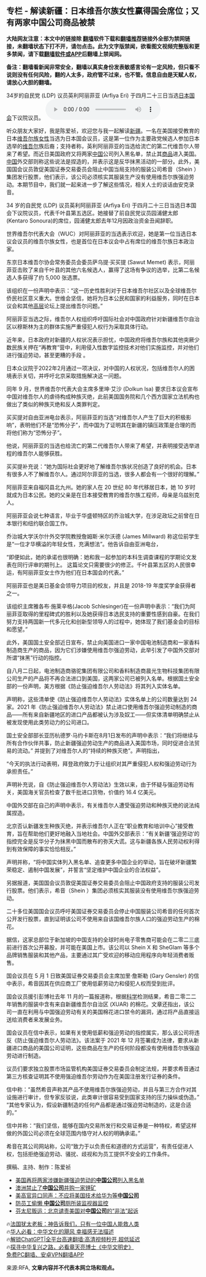  <!-- 面包屑导航 --> <h2>专栏 - 解读新疆：日本维吾尔族女性赢得国会席位；又有两家中国公司商品被禁</h2> <p class="notice"><b>大陆网友注意：本文中的链接除 <a href="https://github.com/bannedbook/fanqiang" >翻墙</a>软件下载和<a href="https://github.com/killgcd/justmysocks/blob/master/README.md">翻墙推荐</a>链接外全部为禁网链接，未翻墙状态下打不开，请勿点击。此为文字版禁闻，欲看图文视频完整版和更多禁闻，请下载<a href="https://github.com/bannedbook/fanqiang">翻墙软件或APP</a>后翻墙上禁闻网。</p><p>备注：翻墙看新闻非常安全，翻墙以真实身份发表敏感言论有一定风险，但只看不说则没有任何风险，翻的人太多，政府管不过来，也不管。信息自由是天赋人权，请放心大胆的翻墙。</b></p>  <div class="entry"> <p>34岁的自民党 (LDP) 议员英利阿丽菲亚 (Arfiya Eri) 于四月二十三日当选<a href="https://www.bannedbook.org/bnews/tag/%e6%97%a5%e6%9c%ac/" class="st_tag internal_tag" rel="tag" title="标签 日本 下的日志">日本</a><a href="https://www.bannedbook.org/bnews/tag/%e5%9b%bd%e4%bc%9a/" class="st_tag internal_tag" rel="tag" title="标签 国会 下的日志">国会</a>下议院议员。                 <audio controls="controls" preload="metadata" src="https://www.rfa.org/mandarin/zhuanlan/jieduxinjiang/xinjiang-08042023112813.html/@@stream" type="audio/mpeg"></audio></p> <p>听众朋友大家好，我是陈爱祯，欢迎您与我一起解读<a href="https://www.bannedbook.org/bnews/tag/%e6%96%b0%e7%96%86/" class="st_tag internal_tag" rel="tag" title="标签 新疆 下的日志">新疆</a>。一名在美国接受教育的日本<a href="https://www.bannedbook.org/bnews/tag/%E7%BB%B4%E5%90%BE%E5%B0%94%E6%97%8F/" class="st_tag internal_tag" rel="tag" title="标签 维吾尔族 下的日志">维吾尔族</a><a href="https://www.bannedbook.org/bnews/tag/%e5%a5%b3%e6%80%a7/" class="st_tag internal_tag" rel="tag" title="标签 女性 下的日志">女性</a>当选为日本国会议员，这是第一位作为主要政党候选人参加日本选举的<a href="https://www.bannedbook.org/bnews/tag/%E7%BB%B4%E5%90%BE%E5%B0%94/" class="st_tag internal_tag" rel="tag" title="标签 维吾尔 下的日志">维吾尔</a>族后裔；支持者称，英利阿丽菲亚的当选给流亡的第二代维吾尔人带来了希望。而近日美国政府又将两家<span class='wp_keywordlink_affiliate'><a href="https://www.bannedbook.org/" title="中国" target="_blank">中国</a></span>公司列入黑名单，禁止其<a href="https://www.bannedbook.org/bnews/tag/%E5%95%86%E5%93%81/" class="st_tag internal_tag" rel="tag" title="标签 商品 下的日志">商品</a>进入美国。<a href="https://www.bannedbook.org/bnews/tag/%E4%B8%AD%E5%9B%BD/" class="st_tag internal_tag" rel="tag" title="标签 中国 下的日志">中国</a>外交部则称这些说法是捏造的，并表示这是反华抹黑活动的一部分。此外，美国国会议员敦促美国证券交易委员会阻止中国当局支持的服装公司希音（Shein ）集团发行股票，他们表示，该公司必须核实其服装生产没有使用维吾尔族强迫劳动。本期节目中，我们就一起来进一步了解这些情况，相关人士的谈话由安克录音。</p> <p>34 岁的自民党 (LDP) 议员英利阿丽菲亚 (Arfiya Eri) 于四月二十三日当选日本国会下议院议员，代表千叶县第五选区。她接替了前自民党议员园浦健太郎(Kentaro Sonoura)的席位，园浦健太郎去年12月因政治资金丑闻辞职。</p> <p>世界维吾尔代表大会（WUC）对阿丽菲亚的当选表示欢迎，她是第一位当选日本议会议员的维吾尔族女性，也是首位在日本议会中占有席位的维吾尔族日本政治家。</p> <p>东京日本维吾尔协会常务委员会委员萨乌提·买买提 (Sawut Memet) 表示，阿丽菲亚击败了来自千叶县的其他六名候选人，赢得了这场有争议的选举，比第二名候选人多获得了约 5,000 张选票。</p> <p>该组织在一份声明中表示：“这一历史性胜利对于日本维吾尔社区以及全球维吾尔侨民社区意义重大。世维会坚信，她将为日本公民和国家的利益服务，同时在日本议会和其他<span class='wp_keywordlink_affiliate'><a href="https://www.bannedbook.org/bnews/ccpdope/" title="中共高层内幕" target="_blank">高层</a></span>论坛上提出维吾尔问题。”</p> <p>阿丽菲亚当选之际，维吾尔人权组织呼吁国际社会对中国政府针对新疆维吾尔自治区以穆斯林为主的群体实施严重侵犯人权行为采取具体行动。</p> <p>近年来，日本政府对新疆的人权状况表示担忧，中国政府将维吾尔族和其他突厥少数民族关押在“再教育”营中，利用侵入性数字监控技术对他们实施监控，并对他们进行强迫劳动，甚至更糟的手段 。</p> <p>日本众议院于2022年2月通过一项决议，对中国的人权状况，包括维吾尔人的困境表示关切，并呼吁北京采取措施解决这一问题。</p> <p>同年 9 月，世界维吾尔代表大会主席多里坤·艾沙 (Dolkun Isa) 要求日本议会宣布中国对维吾尔人的虐待构成种族灭绝，此前美国国务院和几个西方国家立法机构也做出了类似的种族灭绝和反人类罪判定。</p> <p>买买提对自由亚洲电台表示，阿丽菲亚的当选“对维吾尔人产生了巨大的积极影响”，表明他们不是“恐怖分子”，而中国为了证明其在新疆的镇压政策是合理的而将他们称为“恐怖分子”。                            </p> <p>他说，阿丽菲亚的当选也给流亡的第二代维吾尔人带来了希望，并表明接受选举进程的维吾尔人能够获胜。</p> <p>买买提补充说：“她为国际社会更好地了解维吾尔族状况创造了良好的机会。日本有很多人不了解维吾尔人。通过阿尔菲亚的当选，很多人都会有一个很好的理解。”</p> <p>阿丽菲亚来自福冈县北九州。她的家人在 20 世纪 80 年代移居日本，她 10 岁时就成为日本公民。她的父亲是在日本接受教育的维吾尔族工程师，母亲是乌兹别克人。</p> <p>阿丽菲亚会说七种语言，毕业于华盛顿特区的乔治城大学，在涉足政坛之前曾在日本银行和纽约联合国工作。</p> <p>乔治城大学沃尔什外交学院教授詹姆斯·米尔沃德 (James Millward) 称这位前学生是“一位才华横溢的年轻女性，充满想法”。他告诉自由亚洲电台，</p> <p>“即便如此，她的承诺也很明确：她和我一起参加的本科生调查课程的学期论文发表在同行评审的期刊上。 这篇论文只需要很少的修正。千叶县第五区的人民很幸运，有阿丽菲亚女士作为他们在日本国会的代表。”</p> <p>阿丽菲亚也是美日基金会领导力项目的校友，并且是 2018-19 年度奖学金获得者之一。</p> <p>该组织主席雅各布·施莱辛格(Jacob Schlesinger)在一份声明中表示：“我们为阿丽菲亚取得的里程碑式的胜利以及她获得日本选民支持的重要性感到自豪。在我们努力支持两国新一代多元化和创新型领导人的过程中，她体现了我们基金会的目标和愿望。”</p> <p>此外，美国国土安全部近日宣布，禁止向美国进口一家中国电池制造商和一家香料制造商生产的商品，因为它们涉嫌使用维吾尔强迫劳动，此举引发了中国外交部对所谓“抹黑”行动的指控。</p>  <p>自八月二日起，电池制造商骆驼集团有限公司和香料制造商晨光生物科技集团有限公司生产的产品将不再合法进口到美国，这两家公司已被列入名单。根据国土安全部的一份声明，美方根据《防止强迫维吾尔人劳动法》将其列入实体名单。</p> <p>声明称，这些清单使《防止强迫维吾尔人劳动法》实体名单上的公司数量达到 24 家。2021 年《防止强迫维吾尔人劳动法》禁止进口使用维吾尔强迫劳动制造的商品——所有来自新疆地区的进口产品都被认为涉及奴工——但实体清单明确禁止从被发现使用此类劳动力的公司进口。</p> <p>国土安全部部长亚历杭德罗·马约卡斯在8月1日发布的声明中表示：“我们将继续与所有合作伙伴共事，防止新疆强迫劳动生产的商品进入美国市场，同时促进合法贸易的流动。” 并提到了对维吾尔人的“持续的种族灭绝”。声明指出，</p> <p>“今天的执法行动表明，拜登政府致力于让组织对其严重侵犯人权和强迫劳动行为承担责任。”</p> <p>声明补充说，自《防止强迫维吾尔人劳动法》生效以来，由于怀疑与强迫劳动有关，美国海关官员检查了数千批进口货物，价值约 16.4 亿美元。</p> <p>中国外交部在自己的声明中表示，有关维吾尔人遭受强迫劳动和种族灭绝的说法纯属捏造。</p> <p>北京否认新疆发生种族灭绝，并表示维吾尔人正在“职业教育和培训中心”接受教育，旨在帮助他们更好地融入当地社会。中国外交部表示：“有关新疆‘强迫劳动’的指控完全是反华分子为抹黑中国而散布的弥天大谎。这与新疆各族人民劳动权利得到有效保障的事实恰恰相反。”</p> <p>声明并称，“将中国实体列入黑名单、追查更多中国企业的举动，旨在破坏新疆繁荣稳定、遏制中国发展”，并誓言“坚定维护中国企业的合法权益”。</p> <p>另据报道，美国国会议员敦促美国证券交易委员会阻止中国政府支持的服装公司发行股票。他们表示，希音（Shein ）集团必须核实其服装没有使用维吾尔族强迫劳动。</p> <p>二十多位美国国会议员呼吁美国证券交易委员会停止中国服装公司希音的任何首次公开发行股票，直到证明该公司不使用来自该国维吾尔族人口的强迫劳动生产的棉花。</p>  <p>据信，这家总部位于新加坡的中国支持的全球时尚电子零售商可能会在二零二三底前进行首次公开​​募股，并可能在美国上市。该公司以 Shein X 和 SheGlam 等多个品牌销售服装和其他产品，主要通过其广受欢迎的移动应用程序向年轻消费者贩售。</p> <p>国会议员在 5 月 1 日致美国证券交易委员会主席加里·詹斯勒 (Gary Gensler) 的信中表示，希音因其在供应商工厂使用低薪劳动力和侵犯人权而受到批评。</p> <p>国会议员援引彭博社去年 11 月的一篇报道称，根据<span class='wp_keywordlink'><a href="https://www.bannedbook.org/forum11/topic309.html" title="禁片：“科学”的棍子" target="_blank">科学</a></span>检测结果，希音二零二二年销售的服装中含有来自新疆维吾尔自治区 (XUAR) 的棉花。文章还指出，该公司一直在利用与中国强迫劳动有关的美国棉花进口禁令的漏洞，通过将产品直接运送给消费者来发展业务。</p> <p>国会议员在信中表示，如果有关使用低薪和强迫劳动的指控属实，那么该公司将违反《防止强迫维吾尔人劳动法》。该法案于 2021 年 12 月签署成为法律，要求从新疆进口商品的美国公司证明，这些商品在生产的任何阶段都没有使用维吾尔族强迫劳动进行制造。</p> <p>议员们要求独立股票市场监管机构美国证券交易委员会制定法规，并要求希音通过第三方核查证明其不使用强迫维吾尔劳动作为在美国注册发行证券的条件。</p> <p>信中称：“虽然希音声称其产品不使用维吾尔族强迫劳动，并且与第三方合作对其设施进行审计，但专家反驳说，此类审计很容易受到国家支持的压力操纵或伪造。” “其他专家认为，假设新疆制造的任何产品都是通过强迫劳动制造的，这是合适的。”</p> <p>信中并称：“我们坚信，能够在国内交易所发行和交易证券是一种特权，希望这样做的外国公司必须在全球范围内恪守对人权的明确承诺。”</p> <p>希音在其公司网站称，公司“致力于以负责任和道德的方式运营”，有责任促进人权，包括拒绝强迫劳动、骚扰、歧视和为员工提供不安全的工作条件。</p> <p>撰稿、主持、制作：陈爱祯</p> <!--<div id="taboola-mid-1"></div>--><ul class='op-related-articles' title='相关阅读'> <li><a href='https://www.bannedbook.org/bnews/ssgc/20230803/1915249.html' target='_blank'>美国再将两家涉嫌新疆强迫劳动的<b>中国公司</b>列入黑名单</a></li> <li><a href='https://www.bannedbook.org/bnews/headline/20230722/1910797.html' target='_blank'>澳洲禁止了<b>中国公司</b>并购一家锂矿</a></li> <li><a href='https://www.bannedbook.org/bnews/bannedvideo/20230720/1910377.html' target='_blank'>美高官异口同声：不应将美国技术给华为等<b>中国公司</b></a></li> <li><a href='https://www.bannedbook.org/bnews/comments/20230718/1909367.html' target='_blank'>防员工偷懒 <b>中国公司</b>厕所装监视器监控</a></li> <li><a href='https://www.bannedbook.org/bnews/headline/20230625/1900626.html' target='_blank'>芬太尼贩运：北京谴责美国对<b>中国公司</b>的“非法”起诉</a></li> </ul> <p class="texttj"> 🔥<a href="https://www.bannedbook.org/bnews/ssgc/20230219/1850782.html" target="_blank">法国犹太老板：神告诉我们，只有一位中国人能救人类</a><br/> 🔥<a href="https://www.bannedbook.org/bnews/comments/20220220/1694796.html" target="_blank">华人必看：中华文化的飓风 幸福感无法描述</a><br/> 🔥<a href="https://github.com/bannedbook/fanqiang/wiki/V2ray%E6%9C%BA%E5%9C%BA" target="_blank">解锁ChatGPT|全平台高速翻墙:高清视频秒开,超低延迟</a><br/> 🔥<a href="https://www.bannedbook.org/bnews/comments/20220808/1768773.html" target="_blank">探寻中华复兴之路，必看章天亮博士《中华文明史》</a><br/> <a href="https://github.com/bannedbook/fanqiang/wiki/%E7%A6%81%E9%97%BB%E7%BD%91%E5%AE%89%E5%8D%93%E7%BF%BB%E5%A2%99%E6%96%B0%E9%97%BBAPP" target="_blank">免费PC翻墙、安卓VPN翻墙APP</a><br/> </p> <p>来源:RFA, <strong>文章内容并不代表本网立场和观点。</strong></p><a name='sharetosocial'></a> <div style="margin-bottom:5px;padding-bottom:5px;clear:both"> <div id="archive-pix-1" class="banner-ads"> <!-- AuctionX Display platform tag START --> <div id="27602x728x90x621x_ADSLOT1" clicktrack="%%CLICK_URL_ESC%%"></div>  <!-- AuctionX Display platform tag END --> </div> <div id="archive-pix-2" class="banner-ads"> <!-- AuctionX Display platform tag START --> <div id="27556x300x250x621x_ADSLOT1" clicktrack="%%CLICK_URL_ESC%%" style="margin:0 auto;text-align:center"></div>  <!-- AuctionX Display platform tag END --> </div> </div>  <div id="archive-pix-1" class="banner-ads"> <!-- AuctionX Display platform tag START --> <div id="27603x728x90x621x_ADSLOT1" clicktrack="%%CLICK_URL_ESC%%"></div>  <!-- AuctionX Display platform tag END --> </div> </div><!--END ENTRY--> 